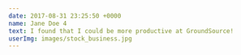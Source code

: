 ```yaml
---
date: 2017-08-31 23:25:50 +0000
name: Jane Doe 4
text: I found that I could be more productive at GroundSource!
userImg: images/stock_business.jpg
---
```

